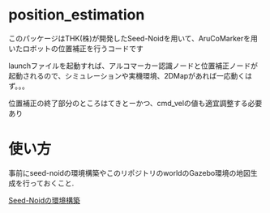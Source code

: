 # position_estimation
このパッケージはTHK(株)が開発したSeed-Noidを用いて、AruCoMarkerを用いたロボットの位置補正を行うコードです

launchファイルを起動すれば、アルコマーカー認識ノードと位置補正ノードが起動されるので、シミュレーションや実機環境、2DMapがあれば一応動くはず。。。

位置補正の終了部分のところはてきとーかつ、cmd_velの値も適宜調整する必要あり

# 使い方
事前にseed-noidの環境構築やこのリポジトリのworldのGazebo環境の地図生成を行っておくこと.

[Seed-Noidの環境構築](https://github.com/seed-solutions/seed_r7_ros_pkg)
